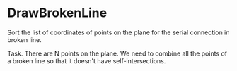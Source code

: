# DrawBrokenLine
Sort the list of coordinates of points on the plane for the serial connection in broken line.

Task.
There are N points on the plane. We need to combine all the points of a broken line so that it doesn't have self-intersections.
